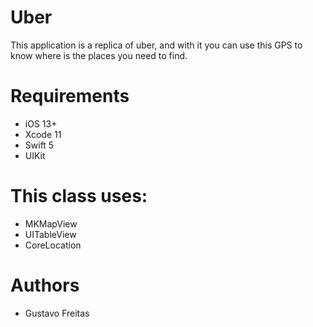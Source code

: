 # Uber

This application is a replica of uber, and with it you can use this GPS to know where is the places you need to find.

# Requirements

- iOS 13+
- Xcode 11
- Swift 5
- UIKit

# This class uses:

- MKMapView
- UITableView
- CoreLocation

# Authors
- Gustavo Freitas
